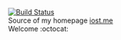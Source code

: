[![Build Status](https://travis-ci.org/Grinv/grinv.github.io.svg?branch=master)](https://travis-ci.org/Grinv/grinv.github.io)<br>
Source of my homepage [iost.me](http://iost.me)<br>
Welcome :octocat:
